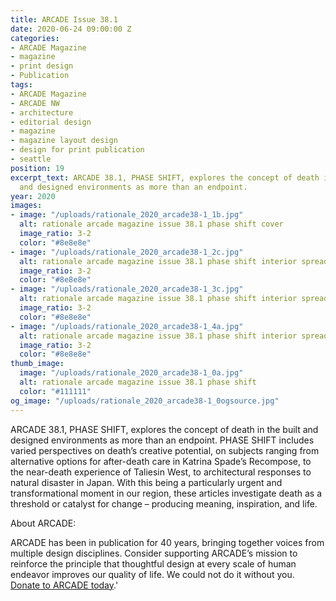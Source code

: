 ```yaml
---
title: ARCADE Issue 38.1
date: 2020-06-24 09:00:00 Z
categories:
- ARCADE Magazine
- magazine
- print design
- Publication
tags:
- ARCADE Magazine
- ARCADE NW
- architecture
- editorial design
- magazine
- magazine layout design
- design for print publication
- seattle
position: 19
excerpt_text: ARCADE 38.1, PHASE SHIFT, explores the concept of death in the built
  and designed environments as more than an endpoint.
year: 2020
images:
- image: "/uploads/rationale_2020_arcade38-1_1b.jpg"
  alt: rationale arcade magazine issue 38.1 phase shift cover
  image_ratio: 3-2
  color: "#8e8e8e"
- image: "/uploads/rationale_2020_arcade38-1_2c.jpg"
  alt: rationale arcade magazine issue 38.1 phase shift interior spreads
  image_ratio: 3-2
  color: "#8e8e8e"
- image: "/uploads/rationale_2020_arcade38-1_3c.jpg"
  alt: rationale arcade magazine issue 38.1 phase shift interior spreads
  image_ratio: 3-2
  color: "#8e8e8e"
- image: "/uploads/rationale_2020_arcade38-1_4a.jpg"
  alt: rationale arcade magazine issue 38.1 phase shift interior spreads
  image_ratio: 3-2
  color: "#8e8e8e"
thumb_image:
  image: "/uploads/rationale_2020_arcade38-1_0a.jpg"
  alt: rationale arcade magazine issue 38.1 phase shift
  color: "#111111"
og_image: "/uploads/rationale_2020_arcade38-1_0ogsource.jpg"
---
```


ARCADE 38.1, PHASE SHIFT, explores the concept of death in the built and designed environments as more than an endpoint. PHASE SHIFT includes varied perspectives on death’s creative potential, on subjects ranging from alternative options for after-death care in Katrina Spade’s Recompose, to the near-death experience of Taliesin West, to architectural responses to natural disaster in Japan. With this being a particularly urgent and transformational moment in our region, these articles investigate death as a threshold or catalyst for change – producing meaning, inspiration, and life.

About ARCADE:

ARCADE has been in publication for 40 years, bringing together voices from multiple design disciplines. Consider supporting ARCADE’s mission to reinforce the principle that thoughtful design at every scale of human endeavor improves our quality of life. We could not do it without you. [Donate to ARCADE today](https://arcadenw.org/donate).'